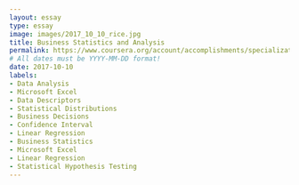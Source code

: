 ```yaml
---
layout: essay
type: essay
image: images/2017_10_10_rice.jpg 
title: Business Statistics and Analysis
permalink: https://www.coursera.org/account/accomplishments/specialization/BLZ6BTXM9434
# All dates must be YYYY-MM-DD format!
date: 2017-10-10
labels:
- Data Analysis
- Microsoft Excel
- Data Descriptors
- Statistical Distributions
- Business Decisions
- Confidence Interval 
- Linear Regression
- Business Statistics
- Microsoft Excel
- Linear Regression
- Statistical Hypothesis Testing
---
```

